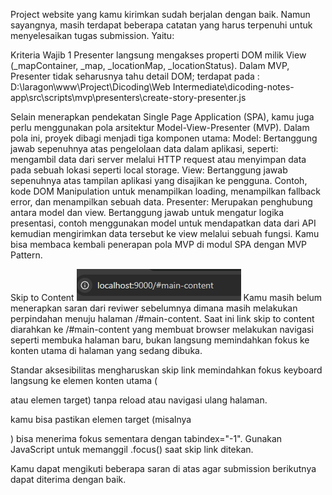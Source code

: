 Project website yang kamu kirimkan sudah berjalan dengan baik. Namun sayangnya, masih terdapat beberapa catatan yang harus terpenuhi untuk menyelesaikan tugas submission. Yaitu:

Kriteria Wajib 1
Presenter langsung mengakses properti DOM milik View (\_mapContainer, \_map, \_locationMap, \_locationStatus). Dalam MVP, Presenter tidak seharusnya tahu detail DOM;
terdapat pada : D:\laragon\www\Project\Dicoding\Web Intermediate\dicoding-notes-app\src\scripts\mvp\presenters\create-story-presenter.js

Selain menerapkan pendekatan Single Page Application (SPA), kamu juga perlu menggunakan pola arsitektur Model-View-Presenter (MVP). Dalam pola ini, proyek dibagi menjadi tiga komponen utama:
Model: Bertanggung jawab sepenuhnya atas pengelolaan data dalam aplikasi, seperti: mengambil data dari server melalui HTTP request atau menyimpan data pada sebuah lokasi seperti local storage.
View: Bertanggung jawab sepenuhnya atas tampilan aplikasi yang disajikan ke pengguna. Contoh, kode DOM Manipulation untuk menampilkan loading, menampilkan fallback error, dan menampilkan sebuah data.
Presenter: Merupakan penghubung antara model dan view. Bertanggung jawab untuk mengatur logika presentasi, contoh menggunakan model untuk mendapatkan data dari API kemudian mengirimkan data tersebut ke view melalui sebuah fungsi.
Kamu bisa membaca kembali penerapan pola MVP di modul SPA dengan MVP Pattern.

Skip to Content
![alt text](image-3.png)
Kamu masih belum menerapkan saran dari reviwer sebelumnya dimana masih melakukan perpindahan menuju halaman /#main-content.
Saat ini link skip to content diarahkan ke /#main-content yang membuat browser melakukan navigasi seperti membuka halaman baru, bukan langsung memindahkan fokus ke konten utama di halaman yang sedang dibuka.

Standar aksesibilitas mengharuskan skip link memindahkan fokus keyboard langsung ke elemen konten utama (<main> atau elemen target) tanpa reload atau navigasi ulang halaman.

kamu bisa pastikan elemen target (misalnya <main id="main-content">) bisa menerima fokus sementara dengan tabindex="-1". Gunakan JavaScript untuk memanggil .focus() saat skip link ditekan.

Kamu dapat mengikuti beberapa saran di atas agar submission berikutnya dapat diterima dengan baik.
